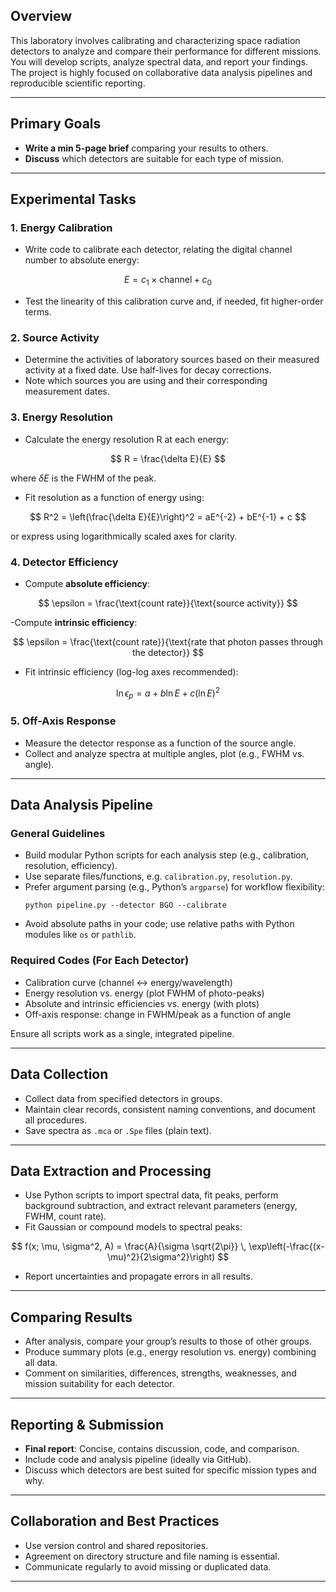 ## Overview

This laboratory involves calibrating and characterizing space radiation detectors to analyze and compare their performance for different missions. You will develop scripts, analyze spectral data, and report your findings. The project is highly focused on collaborative data analysis pipelines and reproducible scientific reporting.

***

## Primary Goals

- **Write a min 5-page brief** comparing your results to others.
- **Discuss** which detectors are suitable for each type of mission.

***

## Experimental Tasks

### 1. Energy Calibration

- Write code to calibrate each detector, relating the digital channel number to absolute energy:

$$
E = c_1 \times \text{channel} + c_0
$$

- Test the linearity of this calibration curve and, if needed, fit higher-order terms.

### 2. Source Activity

- Determine the activities of laboratory sources based on their measured activity at a fixed date. Use half-lives for decay corrections.
- Note which sources you are using and their corresponding measurement dates.

### 3. Energy Resolution

  - Calculate the energy resolution R at each energy:

  $$
  R = \frac{\delta E}{E}
  $$

  where $\delta E$ is the FWHM of the peak.
  - Fit resolution as a function of energy using:

  $$
  R^2 = \left(\frac{\delta E}{E}\right)^2 = aE^{-2} + bE^{-1} + c
  $$

  or express using logarithmically scaled axes for clarity.

### 4. Detector Efficiency

  - Compute **absolute efficiency**:

  $$
  \epsilon = \frac{\text{count rate}}{\text{source activity}}
  $$

  -Compute **intrinsic efficiency**:
  
  $$
  \epsilon = \frac{\text{count rate}}{\text{rate that photon passes through the detector}}
  $$

  - Fit intrinsic efficiency (log-log axes recommended):
  
  $$
  \ln \epsilon_p = a + b \ln E + c (\ln E)^2
  $$

### 5. Off-Axis Response

- Measure the detector response as a function of the source angle.
- Collect and analyze spectra at multiple angles, plot (e.g., FWHM vs. angle).

***

## Data Analysis Pipeline

### General Guidelines

- Build modular Python scripts for each analysis step (e.g., calibration, resolution, efficiency).
- Use separate files/functions, e.g. `calibration.py`, `resolution.py`.
- Prefer argument parsing (e.g., Python’s `argparse`) for workflow flexibility:
  ```
  python pipeline.py --detector BGO --calibrate
  ```
- Avoid absolute paths in your code; use relative paths with Python modules like `os` or `pathlib`.

### Required Codes (For Each Detector)

- Calibration curve (channel ↔ energy/wavelength)
- Energy resolution vs. energy (plot FWHM of photo-peaks)
- Absolute and intrinsic efficiencies vs. energy (with plots)
- Off-axis response: change in FWHM/peak as a function of angle

Ensure all scripts work as a single, integrated pipeline.

***

## Data Collection

- Collect data from specified detectors in groups.
- Maintain clear records, consistent naming conventions, and document all procedures.
- Save spectra as `.mca` or `.Spe` files (plain text).

***

## Data Extraction and Processing

  - Use Python scripts to import spectral data, fit peaks, perform background subtraction, and extract relevant parameters (energy, FWHM, count rate).
  - Fit Gaussian or compound models to spectral peaks:

  $$
  f(x; \mu, \sigma^2, A) = \frac{A}{\sigma \sqrt{2\pi}} \, \exp\left(-\frac{(x-\mu)^2}{2\sigma^2}\right)
  $$

  - Report uncertainties and propagate errors in all results.

***

## Comparing Results

- After analysis, compare your group’s results to those of other groups.
- Produce summary plots (e.g., energy resolution vs. energy) combining all data.
- Comment on similarities, differences, strengths, weaknesses, and mission suitability for each detector.

***

## Reporting & Submission

- **Final report**: Concise, contains discussion, code, and comparison.
- Include code and analysis pipeline (ideally via GitHub).
- Discuss which detectors are best suited for specific mission types and why.

***

## Collaboration and Best Practices

- Use version control and shared repositories.
- Agreement on directory structure and file naming is essential.
- Communicate regularly to avoid missing or duplicated data.

***

